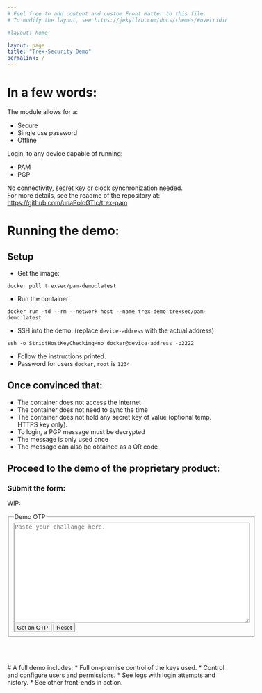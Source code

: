 ```yaml
---
# Feel free to add content and custom Front Matter to this file.
# To modify the layout, see https://jekyllrb.com/docs/themes/#overriding-theme-defaults

#layout: home

layout: page
title: "Trex-Security Demo"
permalink: /
---
```


# In a few words:
The module allows for a:
* Secure
* Single use password
* Offline

Login, to any device capable of running:
* PAM
* PGP

No connectivity, secret key or clock synchronization needed.  
For more details, see the readme of the repository at:  
<https://github.com/unaPoloGTIc/trex-pam>

# Running the demo:

## Setup
* Get the image:
 ```
 docker pull trexsec/pam-demo:latest
 ```
* Run the container:
 ```
 docker run -td --rm --network host --name trex-demo trexsec/pam-demo:latest
```

* SSH into the demo: (replace `device-address` with the actual address)
```
ssh -o StrictHostKeyChecking=no docker@device-address -p2222
```
* Follow the instructions printed.
* Password for users `docker`, `root` is `1234`

## Once convinced that:
* The container does not access the Internet
* The container does not need to sync the time
* The container does not hold any secret key of value (optional temp. HTTPS key only).
* To login, a PGP message must be decrypted
* The message is only used once
* The message can also be obtained as a QR code

## Proceed to the demo of the proprietary product:

### Submit the form:

WIP:

<script>
function getresp() {
var req=new XMLHttpRequest();
req.setRequestHeader("Content-type", "multipart/form-data")
req.open("POST", "https://postman-echo.com/post", true);
req.onreadystatechange = function() {
 alert("called func2" + this.readyState + " , " + this.status);
 if (this.readyState == 4 && this.status == 200) {
    document.getElementById("otp").innerHTML =
    this.responseText;
  }
};
req.send(document.getElementById("chalid").value);
alert("sent");
}
</script>

<form>
<fieldset>
<legend>Demo OTP</legend>
<textarea id="chalid" rows="15" cols="65" maxlength="2000" name="challange" placeholder="Paste your challange here." required>
</textarea><br>  
<button type="button" onclick="getresp()">Get an OTP</button>
<input type="reset">
</fieldset>
</form>
<br>
<p><span id="otp"></span></p>
<br>
# A full demo includes:
* Full on-premise control of the keys used.
* Control and configure users and permissions.
* See logs with login attempts and history.
* See other front-ends in action.

